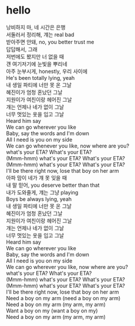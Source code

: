 # hello

낭비하지 마, 네 시간은 은행   
서둘러서 정리해, 걔는 real bad   
받아주면 안돼, no, you better trust me   
답답해서, 그래   
저번에도 봤지만 너 없을 때   
걘 여기저기에 눈빛을 뿌리네   
아주 눈부시게, honestly, 우리 사이에   
He's been totally lying, yeah   
내 생일 파티에 너만 못 온 그날   
혜진이가 엄청 혼났던 그날   
지원이가 여친이랑 헤어진 그날   
걔는 언제나 네가 없이 그날   
너무 멋있는 옷을 입고 그날   
Heard him say   
We can go wherever you like   
Baby, say the words and I'm down   
All I need is you on my side   
We can go whenever you like, now where are you?   
what's your ETA? What's your ETA?   
(Mmm-hmm) what's your ETA? What's your ETA?   
(Mmm-hmm) what's your ETA? What's your ETA?   
I'll be there right now, lose that boy on her arm   
아파 맘이 네가 걔 못 잊을 때   
내 말 믿어, you deserve better than that   
내가 도와줄게, 걔는 그냥 playing   
Boys be always lying, yeah   
내 생일 파티에 너만 못 온 그날   
혜진이가 엄청 혼났던 그날   
지원이가 여친이랑 헤어진 그날   
걔는 언제나 네가 없이 그날   
너무 멋있는 옷을 입고 그날   
Heard him say   
We can go wherever you like   
Baby, say the words and I'm down   
All I need is you on my side   
We can go wherever you like, now where are you?   
what's your ETA? What's your ETA?   
(Mmm-hmm) what's your ETA? What's your ETA?   
(Mmm-hmm) what's your ETA? What's your ETA?   
I'll be there right now, lose that boy on her arm   
Need a boy on my arm (need a boy on my arm)   
Need a boy on my arm (my arm, my arm)   
Want a boy on my (want a boy on my)   
Need a boy on my arm (my arm, my arm)   

